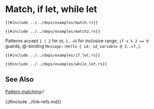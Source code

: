 # Match, if let, while let

```rust,editable
{{#include ../../deps/examples/match.rs}}
```

```rust,editable
{{#include ../../deps/examples/match2.rs}}
```

Patterns accept `1 | 2` for or, `1..=5` for inclusive range, `if x % 2 == 0` guards, @-binding `Message::Hello { id: id_variable @ 3..=7,}`.

```rust,editable
{{#include ../../deps/examples/if_let.rs}}
```

```rust,editable
{{#include ../../deps/examples/while_let.rs}}
```

## See Also

[Pattern matching][pattern-matching]⮳

[pattern-matching]: https://doc.rust-lang.org/book/ch18-00-patterns.html
{{#include ../link-refs.md}}
